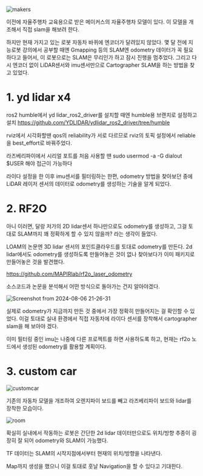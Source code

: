 
![makers](https://github.com/user-attachments/assets/6f040cfa-538c-4613-9866-843d29bf81d0)



이전에 자율주행차 교육용으로 받은 메이커스의 자율주행차 모델이 있다. 이 모델을 개조해서 직접 slam을 해보려 한다.

하지만 현재 가지고 있는 로봇 자동차 바퀴에 엔코더가 달려있지 않았다. 몇 달 전에 지능로봇 강의에서 공부할 때엔 Gmapping 등의 SLAM엔 odometry 데이터가 꼭 필요하다고 들어서, 이 로봇으로는 SLAM은 무리인가 하고 잠시 진행을 멈추었다. 그리고 다시 엔코더 없이 LiDAR센서와 imu센서만으로 Cartographer SLAM을 하는 방법을 찾고 있었다.

# 1. yd lidar x4

ros2 humble에서 yd lidar_ros2_driver를 설치할 때엔 humble용 브랜치로 설정하고 설치
https://github.com/YDLIDAR/ydlidar_ros2_driver/tree/humble

rviz에서 시각화할땐 qos의 reliability가 서로 다르므로 rviz의 토픽 설정에서 reliable을 best_effort로 바꿔주었다.

라즈베리파이에서 시리얼 포트를 처음 사용할 땐 sudo usermod -a -G dialout $USER 해야 접근이 가능하다

라이다 설정을 한 이후 imu센서를 필터링하는 한편, odometry 방법을 찾아보던 중에 LiDAR 레이저 센서의 데이터로 odometry를 생성하는 기술을 알게 되었다.

# 2. RF2O

아니 이러면, 달랑 저가의 2D lidar센서 하나만으로도 odometry를 생성하고, 그걸 토대로 SLAM까지 꽤 정확하게 할 수 있지 않을까? 라는 생각이 들었다.

LOAM의 논문엔 3D lidar 센서의 포인트클라우드를 토대로 odometry를 만든다. 2d lidar에서도 odometry를 생성하도록 만들어놓은 것이 없나 찾아보다가 이미 패키지로 만들어놓은 것을 발견했다.

https://github.com/MAPIRlab/rf2o_laser_odometry

소스코드과 논문을 분석해서 어떤 방식으로 돌아가는 건지 알아야겠다.

![Screenshot from 2024-08-06 21-26-31](https://github.com/user-attachments/assets/07b8cbe4-ca91-486f-ac73-da04c0b3b5ba)


실제로 odometry가 지금까지 만든 것 중에서 가장 정확히 만들어지는 걸 확인할 수 있었다. 이걸 토대로 실내 환경에서 직접 자동차에 라이다 센서를 장착해서 cartographer slam을 해 보아야 겠다.

이미 필터링 중인 imu는 나중에 다른 프로젝트를 하면 사용하도록 하고, 현재는 rf2o 노드에서 생성된 odometry를 활용할 계획이다.


# 3. custom car

![customcar](https://github.com/user-attachments/assets/9551cdc7-a489-4b5d-ae72-5bcc4c1c343e)


기존의 자동차 모델을 개조하여 오렌지파이 보드를 빼고 라즈베리파이 보드와 lidar를 장착한 모습이다.




![room](https://github.com/user-attachments/assets/8bcfd0a5-6964-42b8-a913-5b8f4f706528)




확실히 실내에서 작동하는 로봇은 간단한 2d lidar 데이터만으로도 위치/방향 추종이 굉장히 잘 되어 odometry와 SLAM이 가능했다.

TF 데이터는 SLAM의 시작지점에서부터 현재의 위치/방향을 나타낸다.

Map까지 생성을 했으니 이걸 토대로 훗날 Navigation을 할 수 있다고 기대한다.
 
   
